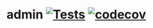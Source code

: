 # admin [![Tests](https://github.com/admin-golang/admin/actions/workflows/tests.yml/badge.svg)](https://github.com/admin-golang/admin/actions/workflows/tests.yml) [![codecov](https://codecov.io/gh/admin-golang/admin/branch/main/graph/badge.svg?token=VUGFGVC37X)](https://codecov.io/gh/admin-golang/admin)
